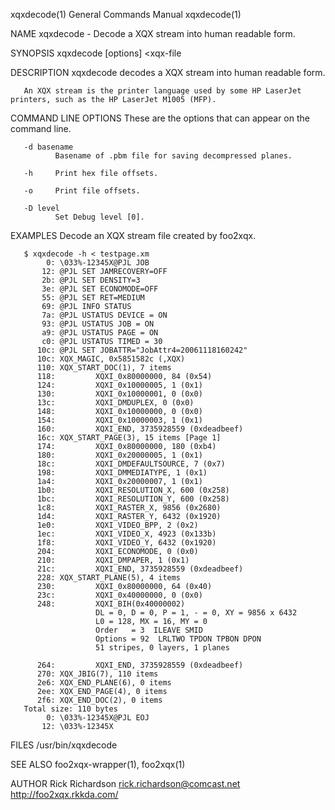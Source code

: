 xqxdecode(1)                                                                               General Commands Manual                                                                               xqxdecode(1)

NAME
       xqxdecode - Decode a XQX stream into human readable form.

SYNOPSIS
       xqxdecode [options] <xqx-file

DESCRIPTION
       xqxdecode decodes a XQX stream into human readable form.

       An XQX stream is the printer language used by some HP LaserJet printers, such as the HP LaserJet M1005 (MFP).

COMMAND LINE OPTIONS
       These are the options that can appear on the command line.

       -d basename
              Basename of .pbm file for saving decompressed planes.

       -h     Print hex file offsets.

       -o     Print file offsets.

       -D level
              Set Debug level [0].

EXAMPLES
       Decode an XQX stream file created by foo2xqx.

       $ xqxdecode -h < testpage.xm
            0: \033%-12345X@PJL JOB
           12: @PJL SET JAMRECOVERY=OFF
           2b: @PJL SET DENSITY=3
           3e: @PJL SET ECONOMODE=OFF
           55: @PJL SET RET=MEDIUM
           69: @PJL INFO STATUS
           7a: @PJL USTATUS DEVICE = ON
           93: @PJL USTATUS JOB = ON
           a9: @PJL USTATUS PAGE = ON
           c0: @PJL USTATUS TIMED = 30
          10c: @PJL SET JOBATTR="JobAttr4=20061118160242"
          10c: XQX_MAGIC, 0x5851582c (,XQX)
          110: XQX_START_DOC(1), 7 items
          118:         XQXI_0x80000000, 84 (0x54)
          124:         XQXI_0x10000005, 1 (0x1)
          130:         XQXI_0x10000001, 0 (0x0)
          13c:         XQXI_DMDUPLEX, 0 (0x0)
          148:         XQXI_0x10000000, 0 (0x0)
          154:         XQXI_0x10000003, 1 (0x1)
          160:         XQXI_END, 3735928559 (0xdeadbeef)
          16c: XQX_START_PAGE(3), 15 items [Page 1]
          174:         XQXI_0x80000000, 180 (0xb4)
          180:         XQXI_0x20000005, 1 (0x1)
          18c:         XQXI_DMDEFAULTSOURCE, 7 (0x7)
          198:         XQXI_DMMEDIATYPE, 1 (0x1)
          1a4:         XQXI_0x20000007, 1 (0x1)
          1b0:         XQXI_RESOLUTION_X, 600 (0x258)
          1bc:         XQXI_RESOLUTION_Y, 600 (0x258)
          1c8:         XQXI_RASTER_X, 9856 (0x2680)
          1d4:         XQXI_RASTER_Y, 6432 (0x1920)
          1e0:         XQXI_VIDEO_BPP, 2 (0x2)
          1ec:         XQXI_VIDEO_X, 4923 (0x133b)
          1f8:         XQXI_VIDEO_Y, 6432 (0x1920)
          204:         XQXI_ECONOMODE, 0 (0x0)
          210:         XQXI_DMPAPER, 1 (0x1)
          21c:         XQXI_END, 3735928559 (0xdeadbeef)
          228: XQX_START_PLANE(5), 4 items
          230:         XQXI_0x80000000, 64 (0x40)
          23c:         XQXI_0x40000000, 0 (0x0)
          248:         XQXI_BIH(0x40000002)
                       DL = 0, D = 0, P = 1, - = 0, XY = 9856 x 6432
                       L0 = 128, MX = 16, MY = 0
                       Order   = 3  ILEAVE SMID
                       Options = 92  LRLTWO TPDON TPBON DPON
                       51 stripes, 0 layers, 1 planes

          264:         XQXI_END, 3735928559 (0xdeadbeef)
          270: XQX_JBIG(7), 110 items
          2e6: XQX_END_PLANE(6), 0 items
          2ee: XQX_END_PAGE(4), 0 items
          2f6: XQX_END_DOC(2), 0 items
       Total size: 110 bytes
            0: \033%-12345X@PJL EOJ
           12: \033%-12345X

FILES
       /usr/bin/xqxdecode

SEE ALSO
       foo2xqx-wrapper(1), foo2xqx(1)

AUTHOR
       Rick Richardson <rick.richardson@comcast.net>
       http://foo2xqx.rkkda.com/

